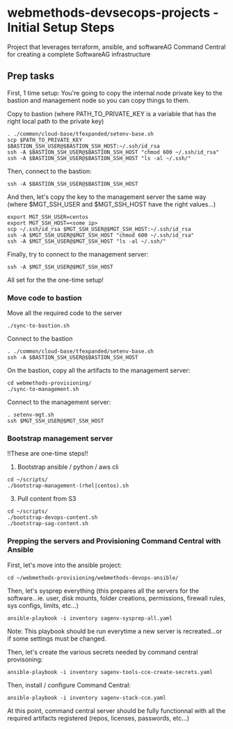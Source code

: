 # webmethods-devsecops-projects - Initial Setup Steps

Project that leverages terraform, ansible, and softwareAG Command Central for creating a complete SoftwareAG infrastructure

## Prep tasks

First, 1 time setup:
You're going to copy the internal node private key to the bastion and management node so you can copy things to them.

Copy to bastion (where PATH_TO_PRIVATE_KEY is a variable that has the right local path to the private key)
```
. ./common/cloud-base/tfexpanded/setenv-base.sh
scp $PATH_TO_PRIVATE_KEY $BASTION_SSH_USER@$BASTION_SSH_HOST:~/.ssh/id_rsa
ssh -A $BASTION_SSH_USER@$BASTION_SSH_HOST "chmod 600 ~/.ssh/id_rsa"
ssh -A $BASTION_SSH_USER@$BASTION_SSH_HOST "ls -al ~/.ssh/"
```

Then, connect to the bastion:
```
ssh -A $BASTION_SSH_USER@$BASTION_SSH_HOST
```

And then, let's copy the key to the management server the same way (where $MGT_SSH_USER and $MGT_SSH_HOST have the right values...)

```
export MGT_SSH_USER=centos
export MGT_SSH_HOST=<some ip>
scp ~/.ssh/id_rsa $MGT_SSH_USER@$MGT_SSH_HOST:~/.ssh/id_rsa
ssh -A $MGT_SSH_USER@$MGT_SSH_HOST "chmod 600 ~/.ssh/id_rsa"
ssh -A $MGT_SSH_USER@$MGT_SSH_HOST "ls -al ~/.ssh/"
```

Finally, try to connect to the management server:
```
ssh -A $MGT_SSH_USER@$MGT_SSH_HOST
```

All set for the the one-time setup!

### Move code to bastion

Move all the required code to the server
```
./sync-to-bastion.sh
```

Connect to the bastion
```
. ./common/cloud-base/tfexpanded/setenv-base.sh
ssh -A $BASTION_SSH_USER@$BASTION_SSH_HOST
```

On the bastion, copy all the artifacts to the management server:
```
cd webmethods-provisioning/
./sync-to-management.sh
```

Connect to the management server:
```
. setenv-mgt.sh
ssh $MGT_SSH_USER@$MGT_SSH_HOST
```

### Bootstrap management server

!!These are one-time steps!!

1) Bootstrap ansible / python / aws cli

```
cd ~/scripts/
./bootstrap-management-(rhel|centos).sh
```

3) Pull content from S3

```
cd ~/scripts/
./bootstrap-devops-content.sh
./bootstrap-sag-content.sh
```

### Prepping the servers and Provisioning Command Central with Ansible

First, let's move into the ansible project:
```
cd ~/webmethods-provisioning/webmethods-devops-ansible/
```

Then, let's sysprep everything (this prepares all the servers for the software...ie. user, disk mounts, folder creations, permissions, firewall rules, sys configs, limits, etc...)

```
ansible-playbook -i inventory sagenv-sysprep-all.yaml
```

Note: This playbook should be run everytime a new server is recreated...or if some settings must be changed. 

Then, let's create the various secrets needed by command central provisoning:
```
ansible-playbook -i inventory sagenv-tools-cce-create-secrets.yaml
```

Then, install / configure Command Central:
```
ansible-playbook -i inventory sagenv-stack-cce.yaml
```

At this point, command central server should be fully functionnal with all the required artifacts registered (repos, licenses, passwords, etc...)